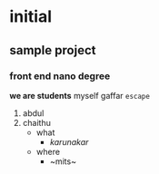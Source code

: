 # initial
## sample project
### front end nano degree
**we are students** 
myself gaffar
`escape`
1. abdul
2. chaithu
   - what
     + _karunakar_
   + where
     - ~mits~
